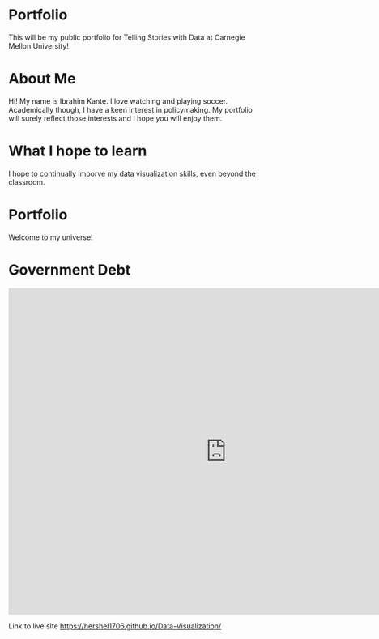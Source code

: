 # Portfolio
This will be my public portfolio for Telling Stories with Data at Carnegie Mellon University!

# About Me
Hi! My name is Ibrahim Kante. I love watching and playing soccer. Academically though, I have a keen interest in policymaking. My portfolio will surely reflect those interests and I hope you will enjoy them.

# What I hope to learn
I hope to continually imporve my data visualization skills, even beyond the classroom. 

# Portfolio
Welcome to my universe!

# Government Debt 

<iframe src="https://data.oecd.org/chart/6SmH" width="860" height="645" style="border: 0" mozallowfullscreen="true" webkitallowfullscreen="true" allowfullscreen="true"><a href="https://data.oecd.org/chart/6SmH" target="_blank">OECD Chart: General government debt, Total, % of GDP, Annual, 2021</a></iframe>

Link to live site https://hershel1706.github.io/Data-Visualization/
